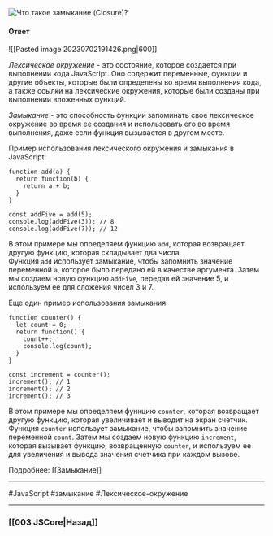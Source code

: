 ![Что такое замыкание (Closure)?](https://youtu.be/kx3dR6ztICU?t=284)

#### Ответ

![[Pasted image 20230702191426.png|600]]

*Лексическое окружение* - это состояние, которое создается при выполнении кода JavaScript. Оно содержит переменные, функции и другие объекты, которые были определены во время выполнения кода, а также ссылки на лексические окружения, которые были созданы при выполнении вложенных функций.

*Замыкание* - это способность функции запоминать свое лексическое окружение во время ее создания и использовать его во время выполнения, даже если функция вызывается в другом месте.

Пример использования лексического окружения и замыкания в JavaScript:

```
function add(a) {
  return function(b) {
    return a + b;
  }
}

const addFive = add(5);
console.log(addFive(3)); // 8
console.log(addFive(7)); // 12
```

В этом примере мы определяем функцию `add`, которая возвращает другую функцию, которая складывает два числа. Функция `add` использует замыкание, чтобы запомнить значение переменной `a`, которое было передано ей в качестве аргумента. Затем мы создаем новую функцию `addFive`, передав ей значение 5, и используем ее для сложения чисел 3 и 7.

Еще один пример использования замыкания:

```
function counter() {
  let count = 0;
  return function() {
    count++;
    console.log(count);
  }
}

const increment = counter();
increment(); // 1
increment(); // 2
increment(); // 3
```

В этом примере мы определяем функцию `counter`, которая возвращает другую функцию, которая увеличивает и выводит на экран счетчик. Функция `counter` использует замыкание, чтобы запомнить значение переменной `count`. Затем мы создаем новую функцию `increment`, которая вызывает функцию, возвращенную `counter`, и используем ее для увеличения и вывода значения счетчика при каждом вызове.

Подробнее: [[Замыкание]]

___
 #JavaScript #замыкание #Лексическое-окружение 

___

### [[003 JSCore|Назад]]